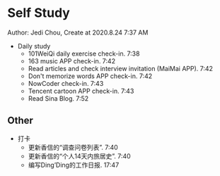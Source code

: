 # Self Study

Author: Jedi Chou, Create at 2020.8.24 7:37 AM

* Daily study
  * 101WeiQi daily exercise check-in. 7:38
  * 163 music APP check-in. 7:42
  * Read articles and check interview invitation (MaiMai APP). 7:42
  * Don't memorize words APP check-in. 7:42
  * NowCoder check-in. 7:43
  * Tencent cartoon APP check-in. 7:43
  * Read Sina Blog. 7:52

## Other

* 打卡
  * 更新香信的“调查问卷列表”. 7:40
  * 更新香信的“个人14天内旅居史”. 7:40
  * 编写Ding’Ding的工作日报. 17:47
